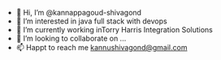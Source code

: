 - 👋 Hi, I’m @kannappagoud-shivagond
- 👀 I’m interested in java full stack with devops 
- 🌱 I’m currently working inTorry Harris Integration Solutions
- 💞️ I’m looking to collaborate on ...
- 📫 Happt to reach me kannushivagond@gmail.com

<!---
kannappagoud-shivagond/kannappagoud-shivagond is a ✨ special ✨ repository because its `README.md` (this file) appears on your GitHub profile.
You can click the Preview link to take a look at your changes.
--->
